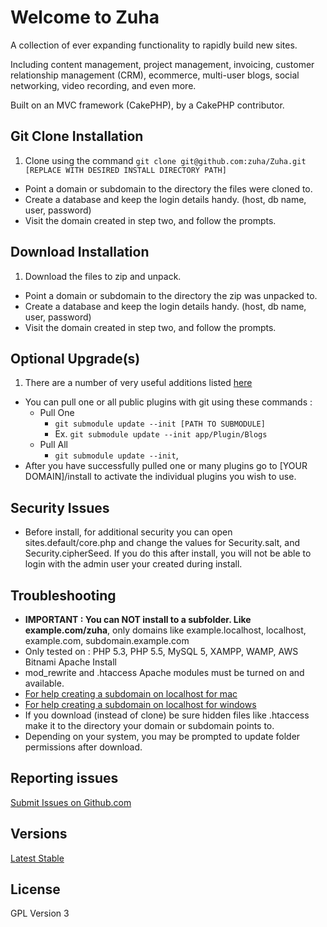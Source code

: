 # Welcome to Zuha

A collection of ever expanding functionality to rapidly build new sites.

Including content management, project management, invoicing, customer relationship management (CRM), ecommerce, multi-user blogs, social networking, video recording, and even more.

Built on an MVC framework (CakePHP), by a CakePHP contributor.


## Git Clone Installation
1. Clone using the command `git clone git@github.com:zuha/Zuha.git [REPLACE WITH DESIRED INSTALL DIRECTORY PATH]`
+ Point a domain or subdomain to the directory the files were cloned to. 
+ Create a database and keep the login details handy. (host, db name, user, password)
+ Visit the domain created in step two, and follow the prompts.

## Download Installation
1. Download the files to zip and unpack.
+ Point a domain or subdomain to the directory the zip was unpacked to. 
+ Create a database and keep the login details handy. (host, db name, user, password)
+ Visit the domain created in step two, and follow the prompts.

## Optional Upgrade(s)
1. There are a number of very useful additions listed [here](https://github.com/zuha/Zuha/wiki/Plugin-List)
+ You can pull one or all public plugins with git using these commands : 
    * Pull One
        * `git submodule update --init [PATH TO SUBMODULE]`
        * Ex. `git submodule update --init app/Plugin/Blogs`
    * Pull All
        * `git submodule update --init`, 
+ After you have successfully pulled one or many plugins go to [YOUR DOMAIN]/install to activate the individual plugins you wish to use.

## Security Issues
* Before install, for additional security you can open sites.default/core.php and change the values for Security.salt, and Security.cipherSeed.  If you do this after install, you will not be able to login with the admin user your created during install.

## Troubleshooting
* **IMPORTANT : You can NOT install to a subfolder.  Like example.com/zuha**, only domains like example.localhost, localhost, example.com, subdomain.example.com
* Only tested on : PHP 5.3, PHP 5.5, MySQL 5, XAMPP, WAMP, AWS Bitnami Apache Install
* mod_rewrite and .htaccess Apache modules must be turned on and available.
* [For help creating a subdomain on localhost for mac](http://decoding.wordpress.com/2009/04/06/how-to-edit-the-hosts-file-in-mac-os-x-leopard/)
* [For help creating a subdomain on localhost for windows](http://digitalpbk.blogspot.com/2007/01/making-subdomains-on-localhost.html)
* If you download (instead of clone) be sure hidden files like .htaccess make it to the directory your domain or subdomain points to. 
* Depending on your system, you may be prompted to update folder permissions after download.

## Reporting issues

[Submit Issues on Github.com](https://github.com/zuha/zuha/issues) 

## Versions

[Latest Stable](https://github.com/zuha/Zuha/archive/master.zip)

## License

GPL Version 3
